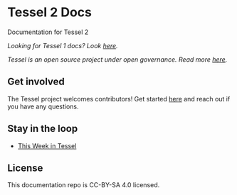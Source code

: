 # Tessel 2 Docs
Documentation for Tessel 2

*Looking for Tessel 1 docs? Look [here](//github.com/tessel/docs).*

*Tessel is an open source project under open governance. Read more [here](https://github.com/tessel/project).*

## Get involved

The Tessel project welcomes contributors! Get started [here](https://github.com/tessel/project) and reach out if you have any questions.

## Stay in the loop

* [This Week in Tessel](http://eepurl.com/EoMoP)

## License

This documentation repo is CC-BY-SA 4.0 licensed.
